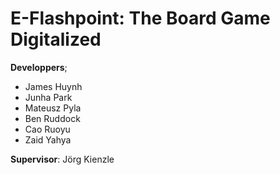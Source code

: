 # E-Flashpoint: The Board Game Digitalized

<strong>Developpers</strong>; 
<ul>
<li>James Huynh</li>
<li>Junha Park</li>
<li>Mateusz Pyla</li>
<li>Ben Ruddock</li>
<li> Cao Ruoyu</li>
<li>Zaid Yahya</li>
</ul>

<strong>Supervisor</strong>: Jörg Kienzle
